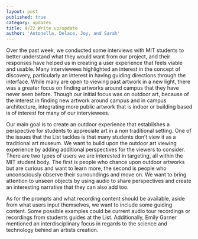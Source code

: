 ```yaml
---
layout: post
published: true
category: updates
title: 4/22 Write up/update
author: 'Antonella, Delace, Joy, and Sarah'
---
```

Over the past week, we conducted some interviews with MIT students to better understand what they would want from our project, and their responses have helped us in creating a user experience that feels viable and usable. Many interviewees highlighted an interest in the concept of discovery, particularly an interest in having guiding directions through the interface. While many are open to viewing past artwork in a new light, there was a greater focus on finding artworks around campus that they have never seen before. Though our initial focus was on outdoor art, because of the interest in finding new artwork around campus and in campus architecture, integrating more public artwork that is indoor or building based is of interest for many of our interviewees. 

Our main goal is to create an outdoor experience that establishes a perspective for students to appreciate art in a non traditional setting. One of the issues that the List tackles is that many students don’t view it as a traditional art museum. We want to build upon the outdoor art viewing experience by adding additional perspectives for the viewers to consider. There are two types of users we are interested in targeting, all within the MIT student body. The first is people who chance upon outdoor artworks but are curious and want to learn more, the second is people who unconsciously observe their surroundings and move on. We want to bring attention to unseen objects by using audio to share perspectives and create an interesting narrative that they can also add too. 

As for the prompts and what recording content should be available, aside from what users input themselves, we want to include some guiding content. Some possible examples could be current audio tour recordings or recordings from students guides at the List. Additionally, Emily Garner mentioned an interdisciplinary focus in regards to the science and technology behind an artists creation. 
